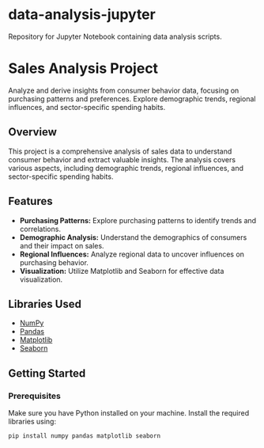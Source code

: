 # data-analysis-jupyter
Repository for Jupyter Notebook containing data analysis scripts.
# Sales Analysis Project

Analyze and derive insights from consumer behavior data, focusing on purchasing patterns and preferences. Explore demographic trends, regional influences, and sector-specific spending habits.

## Overview

This project is a comprehensive analysis of sales data to understand consumer behavior and extract valuable insights. The analysis covers various aspects, including demographic trends, regional influences, and sector-specific spending habits.

## Features

- **Purchasing Patterns:** Explore purchasing patterns to identify trends and correlations.
- **Demographic Analysis:** Understand the demographics of consumers and their impact on sales.
- **Regional Influences:** Analyze regional data to uncover influences on purchasing behavior.
- **Visualization:** Utilize Matplotlib and Seaborn for effective data visualization.

## Libraries Used

- [NumPy](https://numpy.org/)
- [Pandas](https://pandas.pydata.org/)
- [Matplotlib](https://matplotlib.org/)
- [Seaborn](https://seaborn.pydata.org/)

## Getting Started

### Prerequisites

Make sure you have Python installed on your machine. Install the required libraries using:

```bash
pip install numpy pandas matplotlib seaborn
